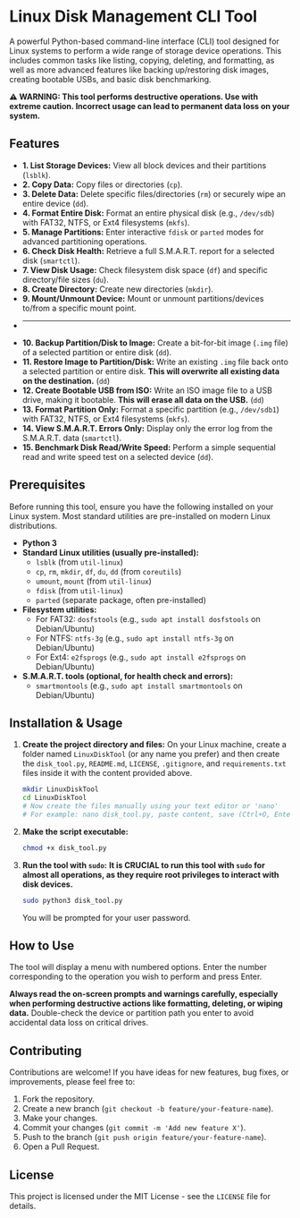 
# Linux Disk Management CLI Tool

A powerful Python-based command-line interface (CLI) tool designed for Linux systems to perform a wide range of storage device operations. This includes common tasks like listing, copying, deleting, and formatting, as well as more advanced features like backing up/restoring disk images, creating bootable USBs, and basic disk benchmarking.

**⚠️ WARNING: This tool performs destructive operations. Use with extreme caution. Incorrect usage can lead to permanent data loss on your system.**

## Features

* **1. List Storage Devices:** View all block devices and their partitions (`lsblk`).
* **2. Copy Data:** Copy files or directories (`cp`).
* **3. Delete Data:** Delete specific files/directories (`rm`) or securely wipe an entire device (`dd`).
* **4. Format Entire Disk:** Format an entire physical disk (e.g., `/dev/sdb`) with FAT32, NTFS, or Ext4 filesystems (`mkfs`).
* **5. Manage Partitions:** Enter interactive `fdisk` or `parted` modes for advanced partitioning operations.
* **6. Check Disk Health:** Retrieve a full S.M.A.R.T. report for a selected disk (`smartctl`).
* **7. View Disk Usage:** Check filesystem disk space (`df`) and specific directory/file sizes (`du`).
* **8. Create Directory:** Create new directories (`mkdir`).
* **9. Mount/Unmount Device:** Mount or unmount partitions/devices to/from a specific mount point.
* ---
* **10. Backup Partition/Disk to Image:** Create a bit-for-bit image (`.img` file) of a selected partition or entire disk (`dd`).
* **11. Restore Image to Partition/Disk:** Write an existing `.img` file back onto a selected partition or entire disk. **This will overwrite all existing data on the destination.** (`dd`)
* **12. Create Bootable USB from ISO:** Write an ISO image file to a USB drive, making it bootable. **This will erase all data on the USB.** (`dd`)
* **13. Format Partition Only:** Format a specific partition (e.g., `/dev/sdb1`) with FAT32, NTFS, or Ext4 filesystems (`mkfs`).
* **14. View S.M.A.R.T. Errors Only:** Display only the error log from the S.M.A.R.T. data (`smartctl`).
* **15. Benchmark Disk Read/Write Speed:** Perform a simple sequential read and write speed test on a selected device (`dd`).

## Prerequisites

Before running this tool, ensure you have the following installed on your Linux system. Most standard utilities are pre-installed on modern Linux distributions.

* **Python 3**
* **Standard Linux utilities (usually pre-installed):**
    * `lsblk` (from `util-linux`)
    * `cp`, `rm`, `mkdir`, `df`, `du`, `dd` (from `coreutils`)
    * `umount`, `mount` (from `util-linux`)
    * `fdisk` (from `util-linux`)
    * `parted` (separate package, often pre-installed)
* **Filesystem utilities:**
    * For FAT32: `dosfstools` (e.g., `sudo apt install dosfstools` on Debian/Ubuntu)
    * For NTFS: `ntfs-3g` (e.g., `sudo apt install ntfs-3g` on Debian/Ubuntu)
    * For Ext4: `e2fsprogs` (e.g., `sudo apt install e2fsprogs` on Debian/Ubuntu)
* **S.M.A.R.T. tools (optional, for health check and errors):**
    * `smartmontools` (e.g., `sudo apt install smartmontools` on Debian/Ubuntu)

## Installation & Usage

1.  **Create the project directory and files:**
    On your Linux machine, create a folder named `LinuxDiskTool` (or any name you prefer) and then create the `disk_tool.py`, `README.md`, `LICENSE`, `.gitignore`, and `requirements.txt` files inside it with the content provided above.

    ```bash
    mkdir LinuxDiskTool
    cd LinuxDiskTool
    # Now create the files manually using your text editor or 'nano'
    # For example: nano disk_tool.py, paste content, save (Ctrl+O, Enter, Ctrl+X)
    ```

2.  **Make the script executable:**
    ```bash
    chmod +x disk_tool.py
    ```

3.  **Run the tool with `sudo`:**
    **It is CRUCIAL to run this tool with `sudo` for almost all operations, as they require root privileges to interact with disk devices.**

    ```bash
    sudo python3 disk_tool.py
    ```
    You will be prompted for your user password.

## How to Use

The tool will display a menu with numbered options. Enter the number corresponding to the operation you wish to perform and press Enter.

**Always read the on-screen prompts and warnings carefully, especially when performing destructive actions like formatting, deleting, or wiping data.** Double-check the device or partition path you enter to avoid accidental data loss on critical drives.

## Contributing

Contributions are welcome! If you have ideas for new features, bug fixes, or improvements, please feel free to:

1.  Fork the repository.
2.  Create a new branch (`git checkout -b feature/your-feature-name`).
3.  Make your changes.
4.  Commit your changes (`git commit -m 'Add new feature X'`).
5.  Push to the branch (`git push origin feature/your-feature-name`).
6.  Open a Pull Request.

## License

This project is licensed under the MIT License - see the `LICENSE` file for details.  
